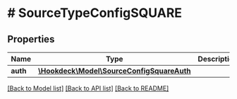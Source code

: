 # # SourceTypeConfigSQUARE

## Properties

Name | Type | Description | Notes
------------ | ------------- | ------------- | -------------
**auth** | [**\Hookdeck\Model\SourceConfigSquareAuth**](SourceConfigSquareAuth.md) |  | [optional]

[[Back to Model list]](../../README.md#models) [[Back to API list]](../../README.md#endpoints) [[Back to README]](../../README.md)
